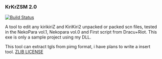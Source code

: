 ### KrKrZSM 2.0
[![Build Status](https://travis-ci.org/ForumHulp/pageaddon.svg?branch=master)](http://katawa.url.ph)

A tool to edit any kirikiriZ and KiriKiri2 unpacked or packed scn files, tested in the NekoPara vol.1, Nekopara vol.0 and First script from Dracu+Riot. This exe is only a sample project using my DLL.

This tool can extract tgls from pimg format, i have plans to write a insert tool.
[ZLIB LICENSE](https://raw.githubusercontent.com/marcussacana/KrKrZSceneManager/master/KrKrSceneManager/Zlib/license.txt)
